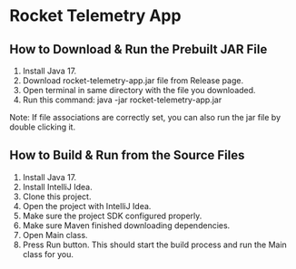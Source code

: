 # Rocket Telemetry App

## How to Download & Run the Prebuilt JAR File

1. Install Java 17.
2. Download rocket-telemetry-app.jar file from Release page.
3. Open terminal in same directory with the file you downloaded.
4. Run this command: java -jar rocket-telemetry-app.jar

Note: If file associations are correctly set, you can also run the jar file by double clicking it.

## How to Build & Run from the Source Files

1. Install Java 17.
2. Install IntelliJ Idea.
3. Clone this project.
4. Open the project with IntelliJ Idea.
5. Make sure the project SDK configured properly.
6. Make sure Maven finished downloading dependencies.
7. Open Main class.
8. Press Run button. This should start the build process and run the Main class for you.
